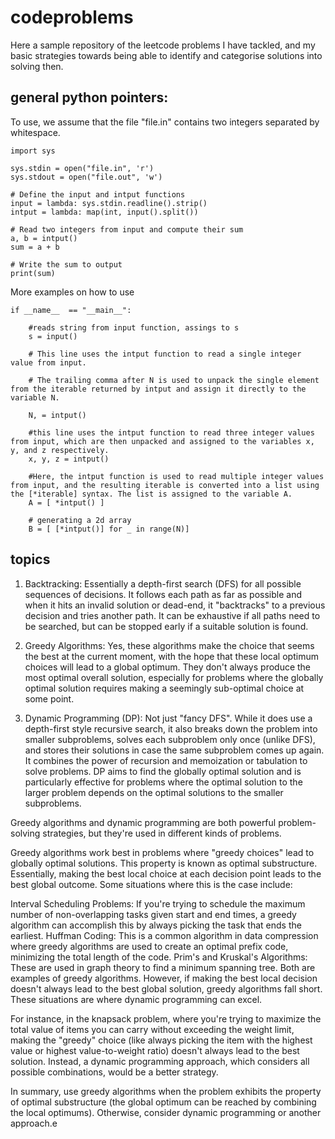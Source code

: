# codeproblems

Here a sample repository of the leetcode problems I have tackled, and my basic strategies towards being able to identify and categorise solutions into solving then.


## general python pointers:

To use, we assume that the file "file.in" contains two integers separated by whitespace.

```
import sys

sys.stdin = open("file.in", 'r')
sys.stdout = open("file.out", 'w')

# Define the input and intput functions
input = lambda: sys.stdin.readline().strip()
intput = lambda: map(int, input().split())

# Read two integers from input and compute their sum
a, b = intput()
sum = a + b

# Write the sum to output
print(sum) 

```

More examples on how to use

```
if __name__  == "__main__":

    #reads string from input function, assings to s
    s = input()

    # This line uses the intput function to read a single integer value from input.
    
    # The trailing comma after N is used to unpack the single element from the iterable returned by intput and assign it directly to the variable N.

    N, = intput()

    #this line uses the intput function to read three integer values from input, which are then unpacked and assigned to the variables x, y, and z respectively.
    x, y, z = intput()

    #Here, the intput function is used to read multiple integer values from input, and the resulting iterable is converted into a list using the [*iterable] syntax. The list is assigned to the variable A.
    A = [ *intput() ]

    # generating a 2d array
    B = [ [*intput()] for _ in range(N)]

```


## topics

1. Backtracking: Essentially a depth-first search (DFS) for all possible sequences of decisions. It follows each path as far as possible and when it hits an invalid solution or dead-end, it "backtracks" to a previous decision and tries another path. It can be exhaustive if all paths need to be searched, but can be stopped early if a suitable solution is found.

2. Greedy Algorithms: Yes, these algorithms make the choice that seems the best at the current moment, with the hope that these local optimum choices will lead to a global optimum. They don't always produce the most optimal overall solution, especially for problems where the globally optimal solution requires making a seemingly sub-optimal choice at some point.

3. Dynamic Programming (DP): Not just "fancy DFS". While it does use a depth-first style recursive search, it also breaks down the problem into smaller subproblems, solves each subproblem only once (unlike DFS), and stores their solutions in case the same subproblem comes up again. It combines the power of recursion and memoization or tabulation to solve problems. DP aims to find the globally optimal solution and is particularly effective for problems where the optimal solution to the larger problem depends on the optimal solutions to the smaller subproblems.

Greedy algorithms and dynamic programming are both powerful problem-solving strategies, but they're used in different kinds of problems.

Greedy algorithms work best in problems where "greedy choices" lead to globally optimal solutions. This property is known as optimal substructure. Essentially, making the best local choice at each decision point leads to the best global outcome. Some situations where this is the case include:

Interval Scheduling Problems: If you're trying to schedule the maximum number of non-overlapping tasks given start and end times, a greedy algorithm can accomplish this by always picking the task that ends the earliest.
Huffman Coding: This is a common algorithm in data compression where greedy algorithms are used to create an optimal prefix code, minimizing the total length of the code.
Prim's and Kruskal's Algorithms: These are used in graph theory to find a minimum spanning tree. Both are examples of greedy algorithms.
However, if making the best local decision doesn't always lead to the best global solution, greedy algorithms fall short. These situations are where dynamic programming can excel.

For instance, in the knapsack problem, where you're trying to maximize the total value of items you can carry without exceeding the weight limit, making the "greedy" choice (like always picking the item with the highest value or highest value-to-weight ratio) doesn't always lead to the best solution. Instead, a dynamic programming approach, which considers all possible combinations, would be a better strategy.

In summary, use greedy algorithms when the problem exhibits the property of optimal substructure (the global optimum can be reached by combining the local optimums). Otherwise, consider dynamic programming or another approach.e